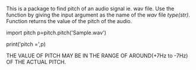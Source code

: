 This is a package to find pitch of an audio signal ie. wav file.
Use the function by giving the input argument as the name of the *wav* file  *type(str)*.
Function returns the value of the pitch of the audio.

import pitch
p=pitch.pitch('Sample.wav')

print('pitch =',p)





THE VALUE OF PITCH MAY BE IN THE RANGE OF AROUND(+7Hz to -7Hz) OF THE ACTUAL PITCH.
